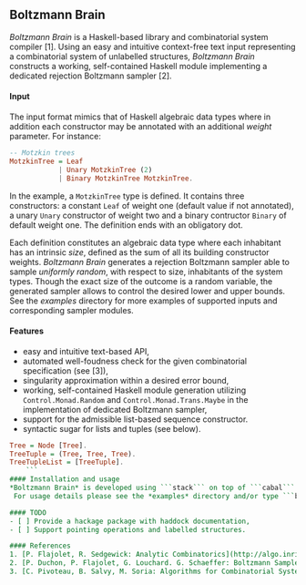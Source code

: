 Boltzmann Brain
---------------

*Boltzmann Brain* is a Haskell-based library and combinatorial system
compiler [1].  Using an easy and intuitive context-free text input representing 
a combinatorial system of unlabelled structures, *Boltzmann Brain* constructs 
a working, self-contained Haskell module implementing a dedicated rejection
Boltzmann sampler [2].

#### Input
The input format mimics that of Haskell algebraic data types where in addition each
constructor may be annotated with an additional *weight* parameter. For instance:

```hs
-- Motzkin trees
MotzkinTree = Leaf
            | Unary MotzkinTree (2)
            | Binary MotzkinTree MotzkinTree.
   ```
In the example, a ```MotzkinTree``` type is defined. It contains three constructors: a constant ```Leaf``` of weight one (default value if not annotated), a unary ```Unary``` constructor of weight two and a binary contructor ```Binary``` of default weight one. The definition ends with an obligatory dot.

Each definition constitutes an algebraic data type where each inhabitant has an intrinsic *size*, defined as the sum of all its building constructor weights. *Boltzmann Brain* generates a rejection Boltzmann sampler able to sample *uniformly random*, with respect to size, inhabitants of the system types. Though the exact size of the outcome is a random variable, the generated sampler allows to control the desired lower and upper bounds. See the *examples* directory for more examples of supported inputs and corresponding sampler modules.

#### Features
- easy and intuitive text-based API,
- automated well-foudness check for the given combinatorial specification (see [3]),
- singularity approximation within a desired error bound,
- working, self-contained Haskell module generation utilizing ```Control.Monad.Random``` and ```Control.Monad.Trans.Maybe``` in the implementation of dedicated Boltzmann sampler,
- support for the admissible list-based sequence constructor.
- syntactic sugar for lists and tuples (see below).

```hs
Tree = Node [Tree].
TreeTuple = (Tree, Tree, Tree).
TreeTupleList = [TreeTuple].
    ```
#### Installation and usage
*Boltzmann Brain* is developed using ```stack``` on top of ```cabal```.
 For usage details please see the *examples* directory and/or type ```bb -h```.

#### TODO
- [ ] Provide a hackage package with haddock documentation,
- [ ] Support pointing operations and labelled structures.

#### References
1. [P. Flajolet, R. Sedgewick: Analytic Combinatorics](http://algo.inria.fr/flajolet/Publications/book.pdf)
2. [P. Duchon, P. Flajolet, G. Louchard. G. Schaeffer: Boltzmann Samplers for the random generation of combinatorial structures](http://algo.inria.fr/flajolet/Publications/DuFlLoSc04.pdf)
3. [C. Pivoteau, B. Salvy, M. Soria: Algorithms for Combinatorial Systems: Well-Founded Systems and Newton Iterations](https://arxiv.org/abs/1109.2688)
